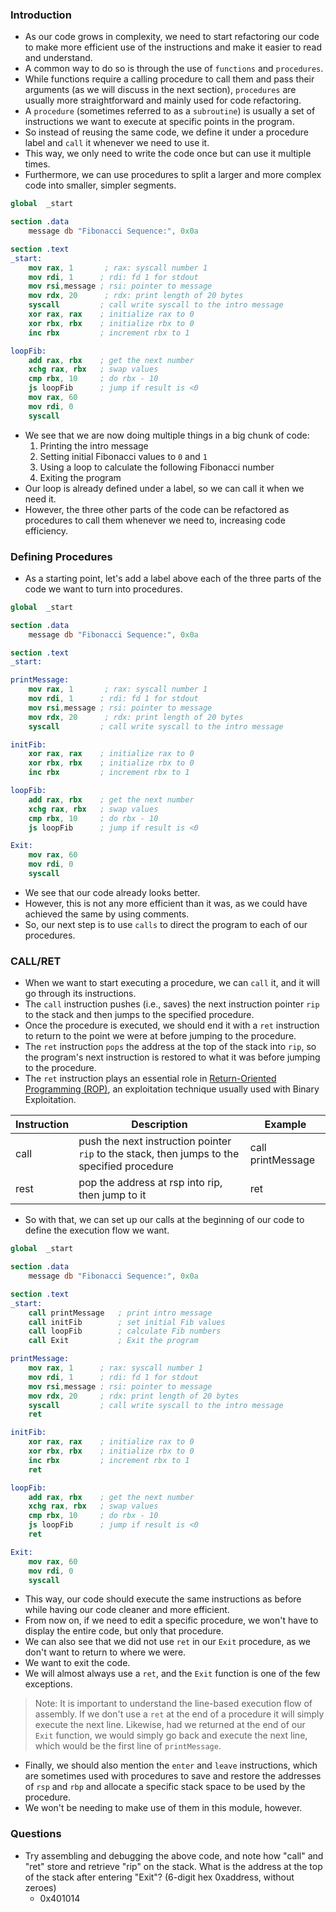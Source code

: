 ### Introduction
- As our code grows in complexity, we need to start refactoring our code to make more efficient use of the instructions and make it easier to read and understand. 
- A common way to do so is through the use of `functions` and `procedures`. 
- While functions require a calling procedure to call them and pass their arguments (as we will discuss in the next section), `procedures` are usually more straightforward and mainly used for code refactoring.
- A `procedure` (sometimes referred to as a `subroutine`) is usually a set of instructions we want to execute at specific points in the program. 
- So instead of reusing the same code, we define it under a procedure label and `call` it whenever we need to use it. 
- This way, we only need to write the code once but can use it multiple times. 
- Furthermore, we can use procedures to split a larger and more complex code into smaller, simpler segments.
```nasm
global  _start

section .data
    message db "Fibonacci Sequence:", 0x0a

section .text
_start:
    mov rax, 1       ; rax: syscall number 1
    mov rdi, 1      ; rdi: fd 1 for stdout
    mov rsi,message ; rsi: pointer to message
    mov rdx, 20      ; rdx: print length of 20 bytes
    syscall         ; call write syscall to the intro message
    xor rax, rax    ; initialize rax to 0
    xor rbx, rbx    ; initialize rbx to 0
    inc rbx         ; increment rbx to 1

loopFib:
    add rax, rbx    ; get the next number
    xchg rax, rbx   ; swap values
    cmp rbx, 10		; do rbx - 10
    js loopFib		; jump if result is <0
    mov rax, 60
    mov rdi, 0
    syscall
```
- We see that we are now doing multiple things in a big chunk of code:
	1. Printing the intro message
	2. Setting initial Fibonacci values to `0` and `1`
	3. Using a loop to calculate the following Fibonacci number
	4. Exiting the program
- Our loop is already defined under a label, so we can call it when we need it. 
- However, the three other parts of the code can be refactored as procedures to call them whenever we need to, increasing code efficiency.



### Defining Procedures
- As a starting point, let's add a label above each of the three parts of the code we want to turn into procedures.
```nasm
global  _start

section .data
    message db "Fibonacci Sequence:", 0x0a

section .text
_start:

printMessage:
    mov rax, 1       ; rax: syscall number 1
    mov rdi, 1      ; rdi: fd 1 for stdout
    mov rsi,message ; rsi: pointer to message
    mov rdx, 20      ; rdx: print length of 20 bytes
    syscall         ; call write syscall to the intro message

initFib:
    xor rax, rax    ; initialize rax to 0
    xor rbx, rbx    ; initialize rbx to 0
    inc rbx         ; increment rbx to 1

loopFib:
    add rax, rbx    ; get the next number
    xchg rax, rbx   ; swap values
    cmp rbx, 10		; do rbx - 10
    js loopFib		; jump if result is <0

Exit:
    mov rax, 60
    mov rdi, 0
    syscall
```
- We see that our code already looks better. 
- However, this is not any more efficient than it was, as we could have achieved the same by using comments.
- So, our next step is to use `calls` to direct the program to each of our procedures.



### CALL/RET
- When we want to start executing a procedure, we can `call` it, and it will go through its instructions. 
- The `call` instruction pushes (i.e., saves) the next instruction pointer `rip` to the stack and then jumps to the specified procedure.
- Once the procedure is executed, we should end it with a `ret` instruction to return to the point we were at before jumping to the procedure. 
- The `ret` instruction `pops` the address at the top of the stack into `rip`, so the program's next instruction is restored to what it was before jumping to the procedure.
- The `ret` instruction plays an essential role in [Return-Oriented Programming (ROP)](https://en.wikipedia.org/wiki/Return-oriented_programming), an exploitation technique usually used with Binary Exploitation.

| Instruction | Description                                                                                 | Example           |
| ----------- | ------------------------------------------------------------------------------------------- | ----------------- |
| call        | push the next instruction pointer `rip` to the stack, then jumps to the specified procedure | call printMessage |
| rest        | pop the address at rsp into rip, then jump to it                                            | ret               |
- So with that, we can set up our calls at the beginning of our code to define the execution flow we want.

```nasm
global  _start

section .data
    message db "Fibonacci Sequence:", 0x0a

section .text
_start:
    call printMessage   ; print intro message
    call initFib        ; set initial Fib values
    call loopFib        ; calculate Fib numbers
    call Exit           ; Exit the program

printMessage:
    mov rax, 1      ; rax: syscall number 1
    mov rdi, 1      ; rdi: fd 1 for stdout
    mov rsi,message ; rsi: pointer to message
    mov rdx, 20     ; rdx: print length of 20 bytes
    syscall         ; call write syscall to the intro message
    ret

initFib:
    xor rax, rax    ; initialize rax to 0
    xor rbx, rbx    ; initialize rbx to 0
    inc rbx         ; increment rbx to 1
    ret

loopFib:
    add rax, rbx    ; get the next number
    xchg rax, rbx   ; swap values
    cmp rbx, 10		; do rbx - 10
    js loopFib		; jump if result is <0
    ret

Exit:
    mov rax, 60
    mov rdi, 0
    syscall
```

- This way, our code should execute the same instructions as before while having our code cleaner and more efficient. 
- From now on, if we need to edit a specific procedure, we won't have to display the entire code, but only that procedure. 
- We can also see that we did not use `ret` in our `Exit` procedure, as we don't want to return to where we were. 
- We want to exit the code. 
- We will almost always use a `ret`, and the `Exit` function is one of the few exceptions.

> Note: It is important to understand the line-based execution flow of assembly. If we don't use a `ret` at the end of a procedure it will simply execute the next line. Likewise, had we returned at the end of our `Exit` function, we would simply go back and execute the next line, which would be the first line of `printMessage`.

- Finally, we should also mention the `enter` and `leave` instructions, which are sometimes used with procedures to save and restore the addresses of `rsp` and `rbp` and allocate a specific stack space to be used by the procedure. 
- We won't be needing to make use of them in this module, however.



### Questions
- Try assembling and debugging the above code, and note how "call" and "ret" store and retrieve "rip" on the stack. What is the address at the top of the stack after entering "Exit"? (6-digit hex 0xaddress, without zeroes)
	- 0x401014